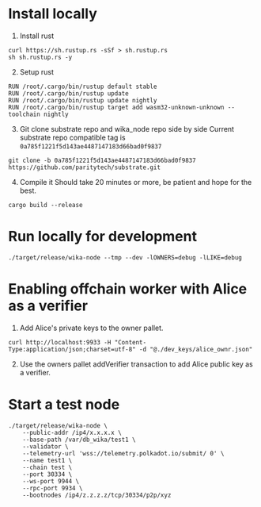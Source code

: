 # Install locally

1. Install rust
```
curl https://sh.rustup.rs -sSf > sh.rustup.rs
sh sh.rustup.rs -y
```

2. Setup rust
```
RUN /root/.cargo/bin/rustup default stable
RUN /root/.cargo/bin/rustup update
RUN /root/.cargo/bin/rustup update nightly
RUN /root/.cargo/bin/rustup target add wasm32-unknown-unknown --toolchain nightly
```

3. Git clone substrate repo and wika_node repo side by side
Current substrate repo compatible tag is `0a785f1221f5d143ae4487147183d66bad0f9837`
```
git clone -b 0a785f1221f5d143ae4487147183d66bad0f9837 https://github.com/paritytech/substrate.git
```

4. Compile it
Should take 20 minutes or more, be patient and hope for the best.
```
cargo build --release
```


# Run locally for development
```
./target/release/wika-node --tmp --dev -lOWNERS=debug -lLIKE=debug
```

# Enabling offchain worker with Alice as a verifier
1. Add Alice's private keys to the owner pallet.
```
curl http://localhost:9933 -H "Content-Type:application/json;charset=utf-8" -d "@./dev_keys/alice_ownr.json"
```
2. Use the owners pallet addVerifier transaction to add Alice public key as a verifier.


# Start a test node
```
./target/release/wika-node \
    --public-addr /ip4/x.x.x.x \
    --base-path /var/db_wika/test1 \
    --validator \
    --telemetry-url 'wss://telemetry.polkadot.io/submit/ 0' \
    --name test1 \
    --chain test \
    --port 30334 \
    --ws-port 9944 \
    --rpc-port 9934 \
    --bootnodes /ip4/z.z.z.z/tcp/30334/p2p/xyz
```

